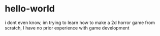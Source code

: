 # hello-world
i dont even know, im trying to learn how to make a 2d horror game from scratch, I have no prior experience with game development 
